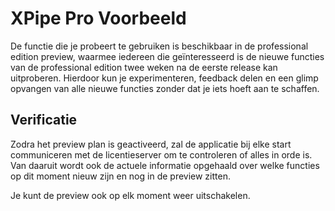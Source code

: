 # XPipe Pro Voorbeeld

De functie die je probeert te gebruiken is beschikbaar in de professional edition preview, waarmee iedereen die geïnteresseerd is de nieuwe functies van de professional edition twee weken na de eerste release kan uitproberen. Hierdoor kun je experimenteren, feedback delen en een glimp opvangen van alle nieuwe functies zonder dat je iets hoeft aan te schaffen.

## Verificatie

Zodra het preview plan is geactiveerd, zal de applicatie bij elke start communiceren met de licentieserver om te controleren of alles in orde is. Van daaruit wordt ook de actuele informatie opgehaald over welke functies op dit moment nieuw zijn en nog in de preview zitten.

Je kunt de preview ook op elk moment weer uitschakelen.

